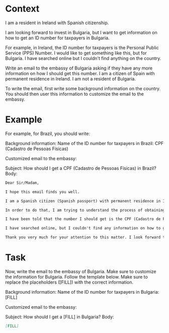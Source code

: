 # Context
I am a resident in Ireland with Spanish citizenship.

I am looking forward to invest in Bulgaria, but I want to get information on how to get an ID number for taxpayers in Bulgaria.

For example, in Ireland, the ID number for taxpayers is the Personal Public Service (PPS) Number. I would like to get something like this, but for Bulgaria. I have searched online but I couldn't find anything on the country.

Write an email to the embassy of Bulgaria asking if they have any more information on how I should get this number. I am a citizen of Spain with permanent residence in Ireland. I am not a resident of Bulgaria.

To write the email, first write some background information on the country. You should then user this information to customize the email to the embassy.

# Example
For example, for Brazil, you should write:

Background information:
Name of the ID number for taxpayers in Brazil: CPF (Cadastro de Pessoas Físicas)

Customized email to the embassy:

Subject: How should I get a CPF (Cadastro de Pessoas Físicas) in Brazil?
Body:
```md
Dear Sir/Madam,

I hope this email finds you well.

I am a Spanish citizen (Spanish passport) with permanent residence in Ireland. I am looking forward to investing in Brazil, as a foreign investor (no residence in Brazil).

In order to do that, I am trying to understand the process of obtaining the number that identifies taxpayers in Brazil, to be able to declare the relevant information to the tax authorities.

I have been told that the number I should get is the CPF (Cadastro de Pessoas Físicas). Feel free to correct me if I am wrong.

I have searched online, but I couldn't find any information on how to get a CPF from abroad. This is why I am reaching out to you for guidance. If you could provide me with information on the process or direct me to the relevant authorities, I would greatly appreciate it.

Thank you very much for your attention to this matter. I look forward to your response and any help you can provide.
```

# Task
Now, write the email to the embassy of Bulgaria. Make sure to customize the information for Bulgaria. Follow the template below. Make sure to replace the placeholders ([FILL]) with the correct information.

Background information:
Name of the ID number for taxpayers in Bulgaria: [FILL]

Customized email to the embassy:

Subject: How should I get a [FILL] in Bulgaria?
Body:
```md
[FILL]
```
